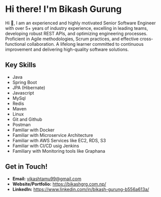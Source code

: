 #  Hi there! I'm Bikash Gurung 

Hi 👋, I am an experienced and highly motivated Senior Software Engineer with over 5+ years of industry experience, excelling in leading teams, developing robust REST APIs, and optimizing engineering processes. Proficient in Agile methodologies, Scrum practices, and effective cross-functional collaboration. A lifelong learner committed to continuous improvement and delivering high-quality software solutions.
##  Key Skills 

* Java
* Spring Boot
* JPA (Hibernate)
* Javascript
* MySql
* Redis
* Maven
* Linux
* Git and Github
* Postman
* Familiar with Docker
* Familiar with Microservice Architecture
* Familiar with AWS Services like EC2, RDS, S3
* Familiar with CI/CD usig Jenkins
* Familiary with Monitoring tools like Graphana

##  Get in Touch! 

* **Email:** vikashtamu99@gmail.com
* **Website/Portfolio:** https://bikashgrg.com.np/
* **LinkedIn:** https://www.linkedin.com/in/bikash-gurung-b556a613a/
